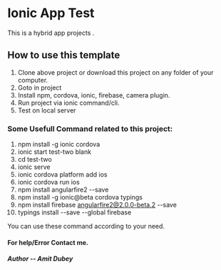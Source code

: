 # Ionic App Test

This is a hybrid app projects .

## How to use this template

1. Clone above project or download this project on any folder of your computer.
2. Goto in project
3. Install npm, cordova, ionic, firebase, camera plugin.
4. Run project via ionic command/cli.
5. Test on local server

### Some Usefull Command related to this project:

1. npm install -g ionic cordova
2. ionic start test-two blank
3. cd test-two
4. ionic serve
5. ionic cordova platform add ios
6. ionic cordova run ios
7. npm install angularfire2 --save
8. npm install -g ionic@beta cordova typings
9. npm install firebase angularfire2@2.0.0-beta.2 --save 
10. typings install --save --global firebase

You can use these command according to your need.

#### For help/Error Contact me.

##### Author -- Amit Dubey
